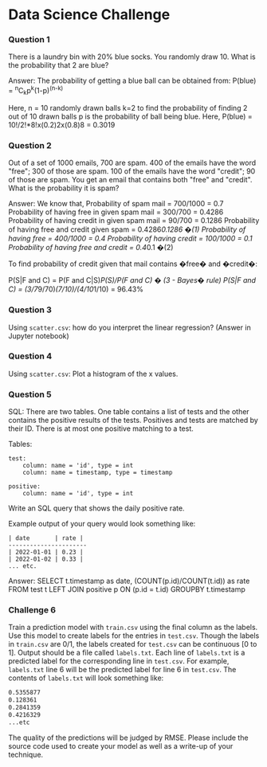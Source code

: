 # Data Science Challenge

### Question 1
There is a laundry bin with 20% blue socks.
You randomly draw 10.
What is the probability that 2 are blue?

Answer: The probability of getting a blue ball can be obtained from:
P(blue) = <sup>n</sup>C<sub>k</sub>p<sup>k</sup>(1-p)<sup>(n-k)</sup> 

Here, n = 10 randomly drawn balls 
k=2 to find the probability of finding 2 out of 10 drawn balls 
p is the probability of ball being blue. 
Here,
P(blue) = 10!/2!*8!x(0.2)2x(0.8)8
	  = 0.3019

### Question 2
Out of a set of 1000 emails, 700 are spam.
400 of the emails have the word "free"; 300 of those are spam.
100 of the emails have the word "credit"; 90 of those are spam.
You get an email that contains both "free" and "credit".
What is the probability it is spam?

Answer: We know that,
Probability of spam mail = 700/1000 = 0.7
Probability of having free in given spam mail = 300/700 = 0.4286
Probability of having credit in given spam mail = 90/700 = 0.1286
Probability of having free and credit given spam = 0.4286*0.1286 �(1)
Probability of having free = 400/1000 = 0.4
Probability of having credit = 100/1000 = 0.1
Probability of having free and credit = 0.4*0.1 �(2)

To find probability of credit given that mail contains �free� and �credit�:

P(S|F and C) = P(F and C|S)*P(S)/P(F and C) � (3 - Bayes� rule)
P(S|F and C) = (3/7*9/70)*(7/10)/(4/10*1/10) = 96.43%

### Question 3
Using `scatter.csv`: how do you interpret the linear regression? (Answer in Jupyter notebook)

### Question 4
Using `scatter.csv`: Plot a histogram of the x values.

### Question 5
SQL: There are two tables.
One table contains a list of tests and the other contains the positive results of the tests.
Positives and tests are matched by their ID.
There is at most one positive matching to a test.

Tables:
```
test:
	column: name = 'id', type = int
	column: name = timestamp, type = timestamp
	
positive:
	column: name = 'id', type = int
```
Write an SQL query that shows the daily positive rate.

Example output of your query would look something like:
```
| date       | rate |
----------------------
| 2022-01-01 | 0.23 |
| 2022-01-02 | 0.33 |
... etc.
```

Answer: 
SELECT t.timestamp as date, (COUNT(p.id)/COUNT(t.id)) as rate
FROM test t LEFT JOIN positive p ON (p.id = t.id)
GROUPBY t.timestamp 

### Challenge 6
Train a prediction model with `train.csv` using the final column as the labels.
Use this model to create labels for the entries in `test.csv`.
Though the labels in `train.csv` are 0/1, the labels created for `test.csv` can be continuous [0 to 1].
Output should be a file called `labels.txt`.
Each line of `labels.txt` is a predicted label for the corresponding line in `test.csv`.
For example, `labels.txt` line 6 will be the predicted label for line 6 in `test.csv`.
The contents of `labels.txt` will look something like:
```bash
0.5355877
0.128361
0.2841359
0.4216329
...etc
```
The quality of the predictions will be judged by RMSE.
Please include the source code used to create your model as well as a write-up of your technique.


